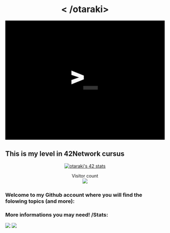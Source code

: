 

<h1 align="center">< /otaraki></h1>
<p align="center">
  <img src="https://github.com/AhlyelAmine/AhlyelAmine/blob/main/great.gif" alt="loading..." />
</p>

  <h2>This is my level in 42Network cursus </h2>
<p align="center">
<a href="https://github.com/oakoudad/badge42"><img src="https://badge.mediaplus.ma/binary/otaraki" alt="otaraki's 42 stats" /></a>

</p>
<p align="center"> 
  Visitor count<br>
  <img src="https://profile-counter.glitch.me/omar-xy/count.svg" />
</p>
  <h3> Welcome to my Github account where you will find the folowing topics (and more):</h3>
<h3>More informations you may need! /Stats:</h3>
<p align="left">
  <img width="43%" src="https://awesome-github-stats.azurewebsites.net/user-stats/omar-xy?cardType=github&theme=radical" />
  <img width="48%" src="https://github-readme-streak-stats.herokuapp.com/?user=omar-xy&theme=radical" />
</p>
